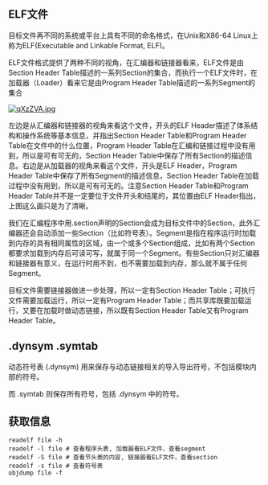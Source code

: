 ## ELF文件

目标文件再不同的系统或平台上具有不同的命名格式，在Unix和X86-64 Linux上称为ELF(Executable and Linkable Format, ELF)。

ELF文件格式提供了两种不同的视角，在汇编器和链接器看来，ELF文件是由Section Header Table描述的一系列Section的集合，而执行一个ELF文件时，在加载器（Loader）看来它是由Program Header Table描述的一系列Segment的集合

[![qXzZVA.jpg](https://s1.ax1x.com/2022/04/06/qXzZVA.jpg)](https://imgtu.com/i/qXzZVA)

左边是从汇编器和链接器的视角来看这个文件，开头的ELF Header描述了体系结构和操作系统等基本信息，并指出Section Header Table和Program Header Table在文件中的什么位置，Program Header Table在汇编和链接过程中没有用到，所以是可有可无的，Section Header Table中保存了所有Section的描述信息。右边是从加载器的视角来看这个文件，开头是ELF Header，Program Header Table中保存了所有Segment的描述信息，Section Header Table在加载过程中没有用到，所以是可有可无的。注意Section Header Table和Program Header Table并不是一定要位于文件开头和结尾的，其位置由ELF Header指出，上图这么画只是为了清晰。

我们在汇编程序中用.section声明的Section会成为目标文件中的Section，此外汇编器还会自动添加一些Section（比如符号表）。Segment是指在程序运行时加载到内存的具有相同属性的区域，由一个或多个Section组成，比如有两个Section都要求加载到内存后可读可写，就属于同一个Segment。有些Section只对汇编器和链接器有意义，在运行时用不到，也不需要加载到内存，那么就不属于任何Segment。

目标文件需要链接器做进一步处理，所以一定有Section Header Table；可执行文件需要加载运行，所以一定有Program Header Table；而共享库既要加载运行，又要在加载时做动态链接，所以既有Section Header Table又有Program Header Table。



## .dynsym .symtab

动态符号表 (.dynsym) 用来保存与动态链接相关的导入导出符号，不包括模块内部的符号。

而 .symtab 则保存所有符号，包括 .dynsym 中的符号。



## 获取信息
``` shell
readelf file -h
readelf -l file # 查看程序头表, 加载器看ELF文件，查看segment
readelf -S file # 查看节头表的内容, 链接器看ELF文件，查看section
readelf -s file # 查看符号表
objdump file -f

```
